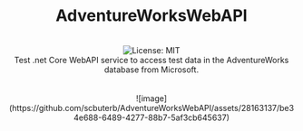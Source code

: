 <div align="center">
<h1>AdventureWorksWebAPI</h1>
<br />
<img alt="License: MIT" src="https://img.shields.io/badge/License-MIT-blue.svg" />
<br />
Test .net Core WebAPI service to access test data in the AdventureWorks database from Microsoft. 
<br />
<br />
<br />
  ![image](https://github.com/scbuterb/AdventureWorksWebAPI/assets/28163137/be34e688-6489-4277-88b7-5af3cb645637)

</div>
